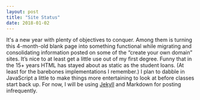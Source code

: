 ```yaml
---
layout: post
title: "Site Status"
date: 2018-01-02
---
```

It's a new year with plenty of objectives to conquer. Among them is turning this 4-month-old blank page into something functional while
migrating and consolidating information posted on some of the “create your own domain” sites. It’s nice to at least get a little use out
of my first degree. Funny that in the 15+ years HTML has stayed about as static as the student loans. (At least for the barebones
implementations I remember.) I plan to dabble in JavaScript a little to make things more entertaining to look at before classes start
back up. For now, I will be using [Jekyll](http://jekyllrb.com) and Markdown for posting infrequently.
